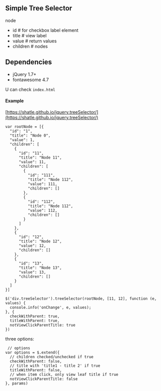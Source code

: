 ## Simple Tree Selector

node
- id # for checkbox label element
- title # view label
- value # return values
- children # nodes

## Dependencies

- jQuery 1.7+
- fontawesome 4.7

U can check `index.html`

#### Example

[https://shatle.github.io/jquery.treeSelector/](https://shatle.github.io/jquery.treeSelector/)

```
var rootNode = [{
  "id": "1",
  "title": "Node 0",
  "value": 1,
  "children": [
    {
      "id": "11",
      "title": "Node 11",
      "value": 11,
      "children": [
        {
          "id": "111",
          "title": "Node 112",
          "value": 111,
          "children": []
        },
        {
          "id": "112",
          "title": "Node 112",
          "value": 112,
          "children": []
        }
      ]
    },
    {
      "id": "12",
      "title": "Node 12",
      "value": 12,
      "children": []
    },
    {
      "id": "13",
      "title": "Node 13",
      "value": 13,
      "children": []
    }
  ]
}]

$('div.treeSelector').treeSelector(rootNode, [11, 12], function (e, values) {
  console.info('onChange', e, values);
}, { 
  checkWithParent: true, 
  titleWithParent: true,
  notViewClickParentTitle: true
})
```

three options: 

```
 // options
var options = $.extend({
  // children checked/unchecked if true
  checkWithParent: false,
  // title with 'title1 - title 2' if true
  titleWithParent: false,
  // when item click, only view leaf title if true
  notViewClickParentTitle: false
}, params)

```
